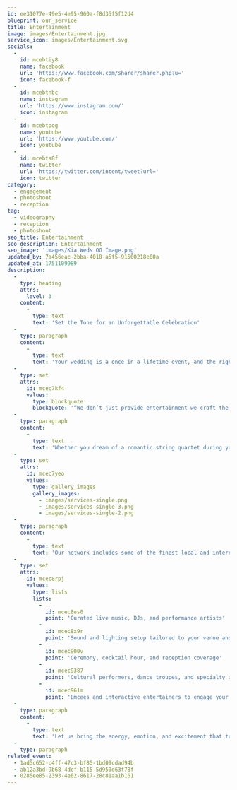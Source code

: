 ```yaml
---
id: ee31077e-49e5-4e95-960a-f8d35f5f12d4
blueprint: our_service
title: Entertainment
image: images/Entertainment.jpg
service_icon: images/Entertainment.svg
socials:
  -
    id: mcebtiy8
    name: facebook
    url: 'https://www.facebook.com/sharer/sharer.php?u='
    icon: facebook-f
  -
    id: mcebtnbc
    name: instagram
    url: 'https://www.instagram.com/'
    icon: instagram
  -
    id: mcebtpog
    name: youtube
    url: 'https://www.youtube.com/'
    icon: youtube
  -
    id: mcebts8f
    name: twitter
    url: 'https://twitter.com/intent/tweet?url='
    icon: twitter
category:
  - engagement
  - photoshoot
  - reception
tag:
  - videography
  - reception
  - photoshoot
seo_title: Entertainment
seo_description: Entertainment
seo_image: 'images/Kia Weds OG Image.png'
updated_by: 7a456eac-2bba-4018-a5f5-91500218e80a
updated_at: 1751109989
description:
  -
    type: heading
    attrs:
      level: 3
    content:
      -
        type: text
        text: 'Set the Tone for an Unforgettable Celebration'
  -
    type: paragraph
    content:
      -
        type: text
        text: 'Your wedding is a once-in-a-lifetime event, and the right entertainment can turn it into a magical, high-energy celebration that keeps your guests engaged, excited, and on their feet all night long. From soulful live music to electrifying DJs, our entertainment experts help you create the perfect vibe for every moment.'
  -
    type: set
    attrs:
      id: mcec7kf4
      values:
        type: blockquote
        blockquote: '“We don’t just provide entertainment we craft the heartbeat of your celebration.”'
  -
    type: paragraph
    content:
      -
        type: text
        text: 'Whether you dream of a romantic string quartet during your ceremony, a lively band for your reception, or a high-energy DJ to get the party started, we customize your entertainment lineup to match your style, theme, and guest preferences. From the first dance to the final farewell, we ensure the rhythm of your big day flows flawlessly.'
  -
    type: set
    attrs:
      id: mcec7yeo
      values:
        type: gallery_images
        gallery_images:
          - images/services-single.png
          - images/services-single-3.png
          - images/services-single-2.png
  -
    type: paragraph
    content:
      -
        type: text
        text: 'Our network includes some of the finest local and international performers, entertainers, and production crews to elevate your wedding experience with sound, lights, and atmosphere that leave a lasting impression.'
  -
    type: set
    attrs:
      id: mcec8rpj
      values:
        type: lists
        lists:
          -
            id: mcec8us0
            point: 'Curated live music, DJs, and performance artists'
          -
            id: mcec8x9r
            point: 'Sound and lighting setup tailored to your venue and mood'
          -
            id: mcec900v
            point: 'Ceremony, cocktail hour, and reception coverage'
          -
            id: mcec9387
            point: 'Cultural performers, dance troupes, and specialty acts'
          -
            id: mcec961m
            point: 'Emcees and interactive entertainers to engage your guests'
  -
    type: paragraph
    content:
      -
        type: text
        text: 'Let us bring the energy, emotion, and excitement that turn your celebration into an experience no one will forget.'
  -
    type: paragraph
related_event:
  - 1ad5c652-c4ff-47c3-bf85-1bd09cdad94b
  - ab12a3bd-9b68-4dcf-b115-5d950d63f78f
  - 0285ee85-2393-4e62-8617-28c81aa1b161
---
```

